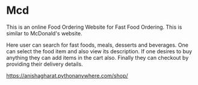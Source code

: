 # Mcd

This is an online Food Ordering Website for Fast Food Ordering. This is similar to McDonald's website.

Here user can search for fast foods, meals, desserts and beverages. One can select the food item and also view its description. If one desires to buy anything they can add items in the cart also. Finally they can checkout by providing their delivery details.

https://anishagharat.pythonanywhere.com/shop/ 
